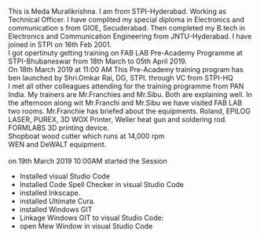This is Meda Muralikrishna. I am from STPI-Hyderabad. Working as Technical Officer. 
I have complited my special diploma in Electronics and communication s from GIOE, Secuderabad. Then completed my B.tech in Electronics and Communication Engineering from JNTU-Hyderabad.
I have joined in STPI on 16th Feb 2001. <br>
I got opertinuty getting training on FAB LAB Pre-Academy Programme at STPI-Bhubaneswar from 18th March to 05th April 2019.<br>
On 18th March 2019 at 11:00 AM This Pre-Academy training program has ben launched by Shri.Omkar Rai, DG, STPI. through VC from STPI-HQ <br>
I met all other colleagues attending for the training programme from PAN India.
My trainers are Mr.Franchies and Mr.Sibu. Both are explaining well.
In the afternoon along wit Mr.Franchi and Mr.Sibu we have visited FAB LAB two rooms.
Mr.Franchie has briefed about the equipments.
Roland, EPILOG LASER, PUREX, 3D WOX Printer, Weller heat gun and soldering rod.
FORMLABS 3D printing device.<br>
Shopboat wood cutter which runs at 14,000 rpm<br>
WEN and DeWALT equipment.<br><br>
on 19th March 2019 10:00AM started the Session 
<ul> 
<li>Installed visual Studio Code</li>
<li>Installed  Code Spell Checker in visual Studio Code</li>
<li>installed Inkscape.</li>
<li>installed Ultimate Cura.</li>
<li>installed Windows GIT</li>
<li>Linkage Windows GIT to visual Studio Code: <li> open Mew Window in visual Studio Code</li>
</li>
</ul> 